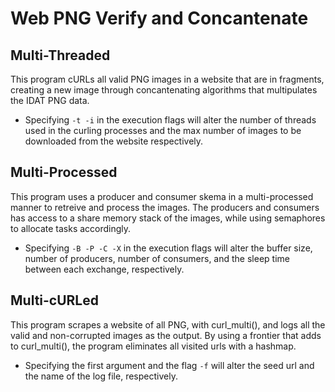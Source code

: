 # Web PNG Verify and Concantenate

## Multi-Threaded
This program cURLs all valid PNG images in a website that are in fragments, creating a new image through concantenating algorithms that multipulates the IDAT PNG data. 

- Specifying `-t -i` in the execution flags will alter the number of threads used in the curling processes and the max number of images to be downloaded from the website respectively.


## Multi-Processed
This program uses a producer and consumer skema in a multi-processed manner to retreive and process the images. The producers and consumers has access to a share memory stack of the images, while using semaphores to allocate tasks accordingly.

- Specifying `-B -P -C -X` in the execution flags will alter the buffer size, number of producers, number of consumers, and the sleep time between each exchange, respectively.

## Multi-cURLed
This program scrapes a website of all PNG, with curl_multi(), and logs all the valid and non-corrupted images as the output. By using a frontier that adds to curl_multi(), the program eliminates all visited urls with a hashmap.

- Specifying the first argument and the flag `-f` will alter the seed url and the name of the log file, respectively.
